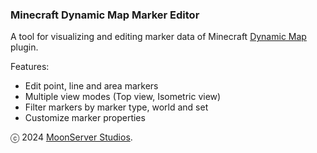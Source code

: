 <h3>Minecraft Dynamic Map Marker Editor</h3>
        <p>A tool for visualizing and editing marker data of Minecraft <a href="https://www.spigotmc.org/resources/dynmap%C2%AE.274/">Dynamic Map</a> plugin.</p>
        <p>Features:</p>
        <ul>
            <li>Edit point, line and area markers</li>
            <li>Multiple view modes (Top view, Isometric view)</li>
            <li>Filter markers by marker type, world and set</li>
            <li>Customize marker properties</li>
        </ul>
        <p>ⓒ 2024 <a href="https://www.youtube.com/@moonsvr">MoonServer Studios</a>.</p>
